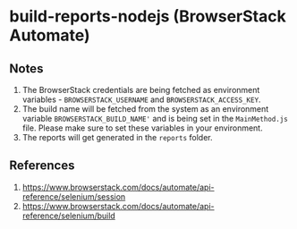 # build-reports-nodejs (BrowserStack Automate)

##  Notes
1. The BrowserStack credentials are being fetched as environment variables - `BROWSERSTACK_USERNAME` and `BROWSERSTACK_ACCESS_KEY`.
2. The build name will be fetched from the system as an environment variable `BROWSERSTACK_BUILD_NAME'` and is being set in the `MainMethod.js` file. Please make sure to set these variables in your environment.
3. The reports will get generated in the `reports` folder.

## References
1. https://www.browserstack.com/docs/automate/api-reference/selenium/session
2. https://www.browserstack.com/docs/automate/api-reference/selenium/build